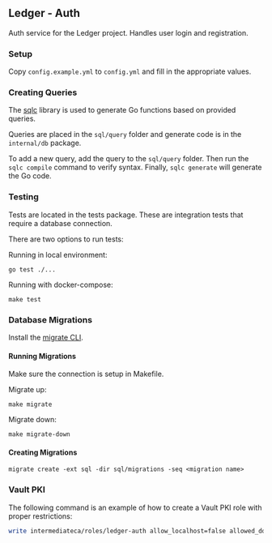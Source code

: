 ## Ledger - Auth

Auth service for the Ledger project. Handles user login and registration.

### Setup

Copy `config.example.yml` to `config.yml` and fill in the appropriate values.

### Creating Queries

The [sqlc](https://github.com/kyleconroy/sqlc) library is used to generate Go functions based
on provided queries.

Queries are placed in the `sql/query` folder and generate code is in the `internal/db` package.

To add a new query, add the query to the `sql/query` folder. Then run the `sqlc compile` command
to verify syntax. Finally, `sqlc generate` will generate the Go code.

### Testing

Tests are located in the tests package. These are integration tests that require a database connection.

There are two options to run tests:

Running in local environment:
```shell
go test ./...
```

Running with docker-compose:
```shell
make test
```

### Database Migrations

Install the [migrate CLI](https://github.com/golang-migrate/migrate).

#### Running Migrations

Make sure the connection is setup in Makefile.


Migrate up:

```shell
make migrate
```

Migrate down:

```shell
make migrate-down
```

#### Creating Migrations

```shell
migrate create -ext sql -dir sql/migrations -seq <migration name>
```

### Vault PKI

The following command is an example of how to create a Vault PKI role with proper restrictions:

```bash
write intermediateca/roles/ledger-auth allow_localhost=false allowed_domains=ledger-auth,ledger-auth.ledger-auth allow_bare_domains=true enforce_hostnames=false key_type=ec key_bits=256
```
